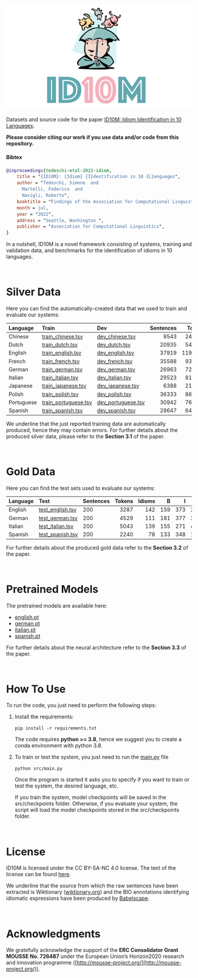  ![logo](img/id10m_logo.png)
--------------------------------------------------------------------------------

Datasets and source code for the paper [ID10M: Idiom Identification in 10 Languages](https://www.researchgate.net/publication/360515160_ID10M_Idiom_Identification_in_10_Languages).

**Please consider citing our work if you use data and/or code from this repository.**

#### Bibtex
```bibtex
@inproceedings{tedeschi-etal-2022-idiom,
    title = "{ID10M}: {Idiom} {I}dentification in 10 {L}anguages",
    author = "Tedeschi, Simone  and
      Martelli, Federico  and
      Navigli, Roberto",
    booktitle = "Findings of the Association for Computational Linguistics: NAACL 2022",
    month = jul,
    year = "2022",
    address = "Seattle, Washington ",
    publisher = "Association for Computational Linguistics",
}
```

In a nutshell, ID10M is a novel framework consisting of systems, training and validation data, and benchmarks for the identification of idioms in 10 languages.

<br>

# Silver Data
Here you can find the automatically-created data that we used to train and evaluate our systems:

| Language | Train | Dev | Sentences | Tokens | Idioms | B | I | O | Literal |
| :------------- | :------------- | :------------- | -------------: | -------------: | -------------: | -------------: | -------------: | -------------: | -------------: |
| Chinese | [train_chinese.tsv](resources/bio_format/chinese/train_chinese.tsv) | [dev_chinese.tsv](resources/bio_format/chinese/dev_chinese.tsv) | 9543 | 244422 | 1301 | 5272 | 3823 | 235327 | 3918 |
| Dutch | [train_dutch.tsv](resources/bio_format/dutch/train_dutch.tsv) | [dev_dutch.tsv](resources/bio_format/dutch/dev_dutch.tsv) | 20935 | 548872 | 189 | 4530 | 10543 | 533799 | 16366 |
| English | [train_english.tsv](resources/bio_format/english/train_english.tsv) | [dev_english.tsv](resources/bio_format/english/dev_english.tsv) | 37919 | 1199492 | 4568 | 10102 | 19884 | 1169506 | 27408 |
| French | [train_french.tsv](resources/bio_format/french/train_french.tsv) | [dev_french.tsv](resources/bio_format/french/dev_french.tsv) | 35588 | 939161 | 188 | 12112 | 25248 | 901801 | 23238 |
| German | [train_german.tsv](resources/bio_format/german/train_german.tsv) | [dev_german.tsv](resources/bio_format/german/dev_german.tsv) | 26963 | 722109 | 819 | 8311 | 11500 | 702298 | 18488 |
| Italian | [train_italian.tsv](resources/bio_format/italian/train_italian.tsv) | [dev_italian.tsv](resources/bio_format/italian/dev_italian.tsv) | 29523 | 813445 | 452 | 8768 | 12353 | 792324 | 20506 |
| Japanese | [train_japanese.tsv](resources/bio_format/japanese/train_japanese.tsv) | [dev_japanese.tsv](resources/bio_format/japanese/dev_japanese.tsv) | 6388 | 211437 | 165 | 2534 | 1662 | 207241 | 3852 |
| Polish | [train_polish.tsv](resources/bio_format/polish/train_polish.tsv) | [dev_polish.tsv](resources/bio_format/polish/dev_polish.tsv) | 36333 | 862265 | 648 | 12971 | 14364 | 834930 | 22467 |
| Portuguese | [train_portuguese.tsv](resources/bio_format/portuguese/train_portuguese.tsv) | [dev_portuguese.tsv](resources/bio_format/portuguese/dev_portuguese.tsv) | 30942 | 764017 | 559 | 5824 | 8871 | 749322 | 24816 |
| Spanish | [train_spanish.tsv](resources/bio_format/spanish/train_spanish.tsv) | [dev_spanish.tsv](resources/bio_format/spanish/dev_spanish.tsv) | 28647 | 648776 | 1229 | 9994 | 13927 | 624855 | 17851 |

We underline that the just reported training data are automatically produced, hence they may contain errors. For further details about the produced silver data, please refer to the **Section 3.1** of the paper.

<br>

# Gold Data
Here you can find the test sets used to evaluate our systems:

| Language | Test | Sentences | Tokens | Idioms | B | I | O | Seen | Unseen | Literal |
| :------------- | :------------- | :------------- | -------------: | -------------: | -------------: | -------------: | -------------: | -------------: | -------------: | -------------: |
| English | [test_english.tsv](resources/bio_format/english/test_english.tsv) | 200 | 3287 | 142 | 159 | 373 | 2755 | 62 | 80 | 41 |
| German | [test_german.tsv](resources/bio_format/german/test_german.tsv) | 200 | 4529 | 111 | 181 | 377 | 3971 | 71 | 40 | 19 |
| Italian | [test_italian.tsv](resources/bio_format/italian/test_italian.tsv) | 200 | 5043 | 139 | 155 | 271 | 4617 | 87 | 52 | 48 |
| Spanish | [test_spanish.tsv](resources/bio_format/spanish/test_spanish.tsv) | 200 | 2240 | 78 | 133 | 348 | 1759 | 19 | 59 | 66 |

For further details about the produced gold data refer to the **Section 3.2** of the paper.

<br>

# Pretrained Models
The pretrained models are available here:

- [english.pt](https://drive.google.com/file/d/1I461VVNXVWoJDCDev3i1fsvwladre7Wy/view?usp=sharing)
- [german.pt](https://drive.google.com/file/d/1mOTL0Rz7CqMGzx-si0fIENAflK2NcLgh/view?usp=sharing)
- [italian.pt](https://drive.google.com/file/d/19l5JNXdvaV73AeCjqqr1d20Xll3H8Nak/view?usp=sharing)
- [spanish.pt](https://drive.google.com/file/d/1pEAhmzakTulD_U4TMeO2XOMJVxaqmhcQ/view?usp=sharing)

For further details about the neural architecture refer to the **Section 3.3** of the paper.

<br>

# How To Use
To run the code, you just need to perform the following steps:
1. Install the requirements:
    ```
    pip install -r requirements.txt
    ```
    The code requires **python >= 3.8**, hence we suggest you to create a conda environment with python 3.8.

2. To train or test the system, you just need to run the [main.py](/main.py) file
    ```
    python src/main.py
    ```

    Once the program is started it asks you to specify if you want to train or test the system, the desired language, etc.
    
    If you train the system, model checkpoints will be saved in the src/checkpoints folder. Otherwise, if you evaluate your system, the script will load the model checkpoints stored in the src/checkpoints folder.

<br>

# License 
ID10M is licensed under the CC BY-SA-NC 4.0 license. The text of the license can be found [here](https://github.com/Babelscape/idiombank/blob/master/LICENSE).

We underline that the source from which the raw sentences have been extracted is Wiktionary ([wiktionary.org](https://www.wiktionary.org/)) and the BIO annotations identifying idiomatic expressions have been produced by [Babelscape](https://babelscape.com/).


<br>

# Acknowledgments
We gratefully acknowledge the support of the **ERC Consolidator Grant MOUSSE No. 726487** under the European Union’s Horizon2020 research and innovation programme ([http://mousse-project.org/](http://mousse-project.org/)).

